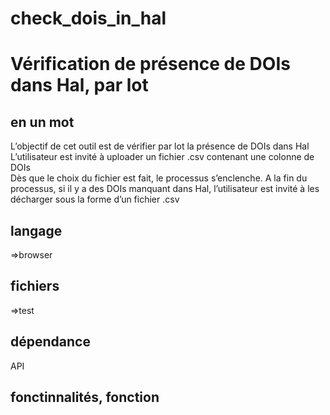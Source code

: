 # check_dois_in_hal
<h1>Vérification de présence de DOIs dans Hal, par lot</h1>
<h2>en un mot</h2>
L’objectif de cet outil est de vérifier par lot la présence de DOIs dans Hal
<br/>
L’utilisateur est invité à uploader un fichier .csv contenant une colonne de DOIs
<br/>
Dès que le choix du fichier est fait, le processus s’enclenche. A la fin du processus, si il y a des DOIs manquant dans Hal, l’utilisateur est invité à les décharger sous la forme d’un fichier .csv
<h2>langage</h2>
=>browser
<h2>fichiers</h2>
=>test
<h2>dépendance</h2>
API
<h2>fonctinnalités, fonction</h2>

